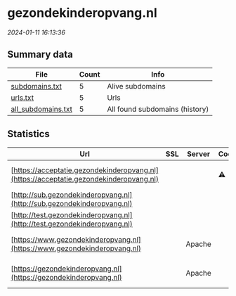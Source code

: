 # gezondekinderopvang.nl
*2024-01-11 16:13:36*
## Summary data
| File       | Count | Info |
|------------|-------|------|
|[subdomains.txt](/data/gezondekinderopvang.nl/subdomains.txt)|5|Alive subdomains|
|[urls.txt](/data/gezondekinderopvang.nl/urls.txt)|5|Urls|
|[all_subdomains.txt](/data/gezondekinderopvang.nl/all_subdomains.txt)|5|All found subdomains (history)|
## Statistics
| Url | SSL | Server | Cookie | HSTS | CSP | XFO | XXP | RP | Tech |Title |
|------------|-------|------|------|------|------|------|------|------|------|------|
|[https://acceptatie.gezondekinderopvang.nl](https://acceptatie.gezondekinderopvang.nl)| ||:warning: |:white_check_mark: | | | |:white_check_mark: |F5 BigIP HSTS||
|[http://sub.gezondekinderopvang.nl](http://sub.gezondekinderopvang.nl)| || |:white_check_mark: | |:white_check_mark: |:white_check_mark: |:white_check_mark: |||
|[http://test.gezondekinderopvang.nl](http://test.gezondekinderopvang.nl)| || | | | | |:white_check_mark: |||
|[https://www.gezondekinderopvang.nl](https://www.gezondekinderopvang.nl)| |Apache| |:white_check_mark: | |:white_check_mark: |:white_check_mark: |:white_check_mark: |Apache HTTP Serv...|Home | Gezonde K...|
|[https://gezondekinderopvang.nl](https://gezondekinderopvang.nl)| |Apache| |:white_check_mark: | |:white_check_mark: |:white_check_mark: |:white_check_mark: |Apache HTTP Serv...|301 Moved Perman...|
